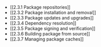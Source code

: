 

- [[2.3.1 Package repositories]]
- [[2.3.2 Package installation and removal]]
- [[2.3.3 Package updates and upgrades]]
- [[2.3.4 Dependency resolution]]
- [[2.3.5 Package signing and verification]]
- [[2.3.6 Building package from source]]
- [[2.3.7 Managing package caches]]
  